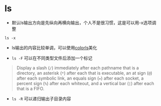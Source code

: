 # ls

- 默认ls输出方向是先纵向再横向输出，个人不是很习惯，这是可以用-x选项调整

`ls -x`

- ls输出的内容比较单调，可以使用[colorls](https://github.com/athityakumar/colorls)美化

- `ls -F` 可以在不同类型文件后添加一个标记
> Display a slash (`/`) immediately after each pathname that is a directory, an asterisk (`*`)
  after each that is executable, an at sign (`@`) after each symbolic link, an equals sign (`=`)
  after each socket, a percent sign (`%`) after each whiteout, and a vertical bar (`|`) after
  each that is a FIFO.

- `ls -R` 可以递归输出子目录内容


